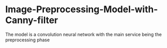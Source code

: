 # Image-Preprocessing-Model-with-Canny-filter
The model is a convolution neural network with the main service being the preprocessing phase
